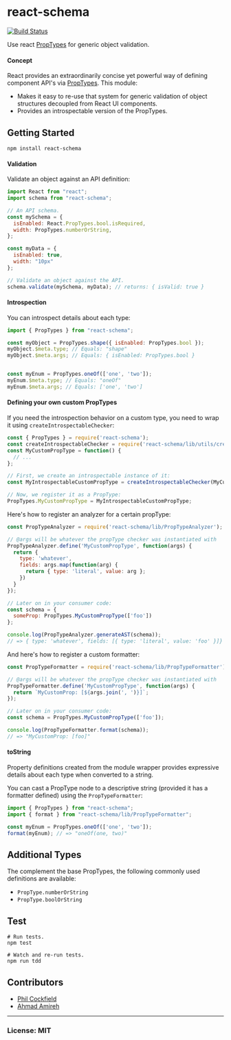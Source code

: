 # react-schema

[![Build Status](https://travis-ci.org/philcockfield/react-schema.svg)](https://travis-ci.org/philcockfield/react-schema)

Use react [PropTypes](https://facebook.github.io/react/docs/reusable-components.html) for generic object validation.

#### Concept

React provides an extraordinarily concise yet powerful way of defining component API's via [PropTypes](https://facebook.github.io/react/docs/reusable-components.html).  This module:

- Makes it easy to re-use that system for generic validation of object structures decoupled from React UI components.
- Provides an introspectable version of the PropTypes.

## Getting Started

    npm install react-schema

#### Validation

Validate an object against an API definition:

```js
import React from "react";
import schema from "react-schema";

// An API schema.
const mySchema = {
  isEnabled: React.PropTypes.bool.isRequired,
  width: PropTypes.numberOrString,
};

const myData = {
  isEnabled: true,
  width: "10px"
};

// Validate an object against the API.
schema.validate(mySchema, myData); // returns: { isValid: true }

```

#### Introspection

You can introspect details about each type:

```js
import { PropTypes } from "react-schema";

const myObject = PropTypes.shape({ isEnabled: PropTypes.bool });
myObject.$meta.type; // Equals: "shape"
myObject.$meta.args; // Equals: { isEnabled: PropTypes.bool }


const myEnum = PropTypes.oneOf(['one', 'two']);
myEnum.$meta.type; // Equals: "oneOf"
myEnum.$meta.args; // Equals: ['one', 'two']
```

#### Defining your own custom PropTypes

If you need the introspection behavior on a custom type, you need to wrap it using `createIntrospectableChecker`:

```js
const { PropTypes } = require('react-schema');
const createIntrospectableChecker = require('react-schema/lib/utils/createIntrospectableChecker');
const MyCustomPropType = function() {
  // ...
};

// First, we create an introspectable instance of it:
const MyIntrospectableCustomPropType = createIntrospectableChecker(MyCustomPropType);

// Now, we register it as a PropType:
PropTypes.MyCustomPropType = MyIntrospectableCustomPropType;
```

Here's how to register an analyzer for a certain propType:

```js
const PropTypeAnalyzer = require('react-schema/lib/PropTypeAnalyzer');

// @args will be whatever the propType checker was instantiated with
PropTypeAnalyzer.define('MyCustomPropType', function(args) {
  return {
    type: 'whatever',
    fields: args.map(function(arg) {
      return { type: 'literal', value: arg };
    })
  }
});

// Later on in your consumer code:
const schema = {
  someProp: PropTypes.MyCustomPropType(['foo'])
};

console.log(PropTypeAnalyzer.generateAST(schema));
// => { type: 'whatever', fields: [{ type: 'literal', value: 'foo' }]}
```

And here's how to register a custom formatter:

```js
const PropTypeFormatter = require('react-schema/lib/PropTypeFormatter');

// @args will be whatever the propType checker was instantiated with
PropTypeFormatter.define('MyCustomPropType', function(args) {
  return `MyCustomProp: [${args.join(', ')}]`;
});

// Later on in your consumer code:
const schema = PropTypes.MyCustomPropType(['foo']);

console.log(PropTypeFormatter.format(schema));
// => "MyCustomProp: [foo]"
```

#### toString

Property definitions created from the module wrapper provides expressive details about each type when converted to a string.

You can cast a PropType node to a descriptive string (provided it has a formatter defined) using the `PropTypeFormatter`:

```js
import { PropTypes } from "react-schema";
import { format } from "react-schema/lib/PropTypeFormatter";

const myEnum = PropTypes.oneOf(['one', 'two']);
format(myEnum); // => "oneOf(one, two)"
```

## Additional Types

The complement the base PropTypes, the following commonly used definitions are available:

- `PropType.numberOrString`
- `PropType.boolOrString`




## Test
    # Run tests.
    npm test

    # Watch and re-run tests.
    npm run tdd



## Contributors

- [Phil Cockfield](https://github.com/philcockfield)
- [Ahmad Amireh](https://github.com/amireh)


---
### License: MIT
